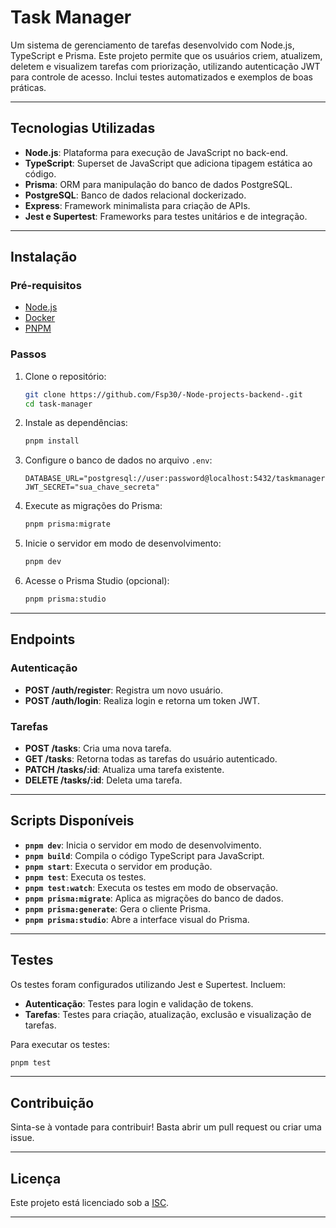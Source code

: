 # **Task Manager**

Um sistema de gerenciamento de tarefas desenvolvido com Node.js, TypeScript e Prisma. Este projeto permite que os usuários criem, atualizem, deletem e visualizem tarefas com priorização, utilizando autenticação JWT para controle de acesso. Inclui testes automatizados e exemplos de boas práticas.

---

## **Tecnologias Utilizadas**
- **Node.js**: Plataforma para execução de JavaScript no back-end.
- **TypeScript**: Superset de JavaScript que adiciona tipagem estática ao código.
- **Prisma**: ORM para manipulação do banco de dados PostgreSQL.
- **PostgreSQL**: Banco de dados relacional dockerizado.
- **Express**: Framework minimalista para criação de APIs.
- **Jest e Supertest**: Frameworks para testes unitários e de integração.

---

## **Instalação**
### **Pré-requisitos**
- [Node.js](https://nodejs.org)
- [Docker](https://www.docker.com)
- [PNPM](https://pnpm.io/)

### **Passos**
1. Clone o repositório:
   ```bash
   git clone https://github.com/Fsp30/-Node-projects-backend-.git
   cd task-manager
   ```

2. Instale as dependências:
   ```bash
   pnpm install
   ```

3. Configure o banco de dados no arquivo `.env`:
   ```env
   DATABASE_URL="postgresql://user:password@localhost:5432/taskmanager"
   JWT_SECRET="sua_chave_secreta"
   ```

4. Execute as migrações do Prisma:
   ```bash
   pnpm prisma:migrate
   ```

5. Inicie o servidor em modo de desenvolvimento:
   ```bash
   pnpm dev
   ```

6. Acesse o Prisma Studio (opcional):
   ```bash
   pnpm prisma:studio
   ```

---

## **Endpoints**
### **Autenticação**
- **POST /auth/register**: Registra um novo usuário.
- **POST /auth/login**: Realiza login e retorna um token JWT.

### **Tarefas**
- **POST /tasks**: Cria uma nova tarefa.
- **GET /tasks**: Retorna todas as tarefas do usuário autenticado.
- **PATCH /tasks/:id**: Atualiza uma tarefa existente.
- **DELETE /tasks/:id**: Deleta uma tarefa.

---

## **Scripts Disponíveis**
- **`pnpm dev`**: Inicia o servidor em modo de desenvolvimento.
- **`pnpm build`**: Compila o código TypeScript para JavaScript.
- **`pnpm start`**: Executa o servidor em produção.
- **`pnpm test`**: Executa os testes.
- **`pnpm test:watch`**: Executa os testes em modo de observação.
- **`pnpm prisma:migrate`**: Aplica as migrações do banco de dados.
- **`pnpm prisma:generate`**: Gera o cliente Prisma.
- **`pnpm prisma:studio`**: Abre a interface visual do Prisma.

---

## **Testes**
Os testes foram configurados utilizando Jest e Supertest. Incluem:
- **Autenticação**: Testes para login e validação de tokens.
- **Tarefas**: Testes para criação, atualização, exclusão e visualização de tarefas.

Para executar os testes:
```bash
pnpm test
```

---

## **Contribuição**
Sinta-se à vontade para contribuir! Basta abrir um pull request ou criar uma issue.

---

## **Licença**
Este projeto está licenciado sob a [ISC](LICENSE).

---

